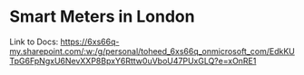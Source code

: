 # Smart Meters in London

Link to Docs: https://6xs66q-my.sharepoint.com/:w:/g/personal/toheed_6xs66q_onmicrosoft_com/EdkKUTpG6FpNgxU6NevXXP8BpxY6Rttw0uVboU47PUxGLQ?e=xOnRE1
